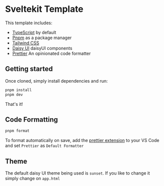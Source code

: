 # Sveltekit Template

This template includes:

- [TypeScript](https://www.typescriptlang.org/) by default
- [Pnpm](https://pnpm.io/) as a package manager
- [Tailwind CSS](https://tailwindcss.com/)
- [Daisy UI](https://daisyui.com/) daisyUI components
- [Prettier](https://prettier.io/) An opinionated code formatter

## Getting started

Once cloned, simply install dependencies and run:

```bash
pnpm install
pnpm dev
```

That's it!

## Code Formatting

```bash
pnpm format
```

To format automatically on save, add the [prettier extension](https://marketplace.visualstudio.com/items?itemName=esbenp.prettier-vscode) to your VS Code and set `Prettier` as `Default Formatter`

## Theme

The default daisy UI theme being used is `sunset`. If you like to change it simply change on `app.html`
